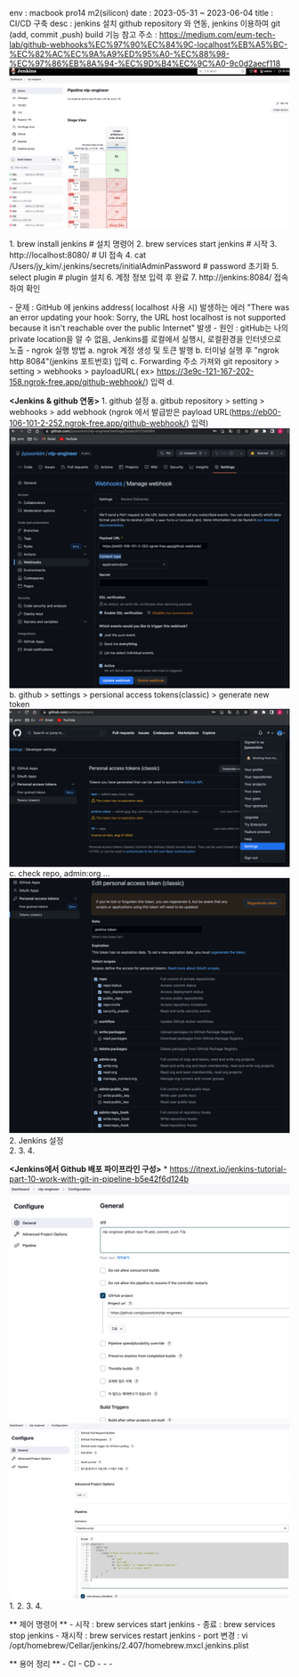 env : macbook pro14 m2(silicon)
date : 2023-05-31 ~ 2023-06-04
title : CI/CD 구축
desc : jenkins 설치 github repository 와 연동, jenkins 이용하여 git (add, commit ,push) build 기능
참고 주소 : https://medium.com/eum-tech-lab/github-webhooks%EC%97%90%EC%84%9C-localhost%EB%A5%BC-%EC%82%AC%EC%9A%A9%ED%95%A0-%EC%88%98-%EC%97%86%EB%8A%94-%EC%9D%B4%EC%9C%A0-9c0d2aecf118
![img_2.png](img_2.png)

**<Install Flow>**
    1. brew install jenkins         # 설치 명령어
    2. brew services start jenkins  # 시작
    3. http://localhost:8080/       # UI 접속
    4. cat /Users/jy_kim/.jenkins/secrets/initialAdminPassword  # password 초기화
    5. select plugin                # plugin 설치
    6. 계정 정보 입력 후 완료
    7. http://jenkins:8084/ 접속 하여 확인


**<Install ngrok>**
    - 문제 : GitHub 에 jenkins address( localhost 사용 시) 발생하는 에러
            "There was an error updating your hook: Sorry, the URL host localhost is not supported because it isn't reachable over the public Internet"  발생
    - 원인 : gitHub는 나의 private location을  알 수 없음, Jenkins를 로컬에서 실행시, 로컬환경을 인터넷으로 노출
    - ngrok 실행 방법
       a. ngrok 계정 생성 및 토큰 발행
       b. 터미널 실행 후 "ngrok http 8084"(jenkins 포트번호) 입력
       c. Forwarding 주소 가져와 git repository > setting > webhooks > payloadURL( ex> https://3e9c-121-167-202-158.ngrok-free.app/github-webhook/) 입력
       d.


**<Jenkins & github 연동>**
    1. github 설정
        a. gitbub repository > setting > webhooks > add webhook (ngrok 에서 발급받은 payload URL(https://eb00-106-101-2-252.ngrok-free.app/github-webhook/) 입력)
            ![img_3.png](img_3.png)
        b. github > settings > persional access tokens(classic) > generate new token
            ![img_4.png](img_4.png)
        c. check repo, admin:org ... 
            ![img_5.png](img_5.png) 
    2. Jenkins 설정  
    2.
    3.
    4.


**<Jenkins에서 Github 배포 파이프라인 구성>**
    * https://itnext.io/jenkins-tutorial-part-10-work-with-git-in-pipeline-b5e42f6d124b
![img.png](img.png)
![img_1.png](img_1.png)
    1.
    2.
    3.
    4. 

** 제어 명령어 **
    - 시작 : brew services start jenkins
    - 종료 : brew services stop jenkins
    - 재시작 : brew services restart jenkins
    - port 변경 : vi /opt/homebrew/Cellar/jenkins/2.407/homebrew.mxcl.jenkins.plist



** 용어 정리 **
    - CI
    - CD
    -
    -
    -
